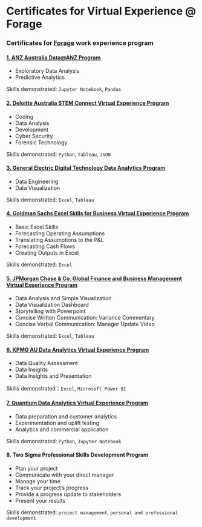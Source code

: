 # Certificates for Virtual Experience @ Forage

### Certificates for [Forage](https://www.theforage.com/) work experience program

#### [1. ANZ Australia Data@ANZ Program](https://github.com/mengmwang/ANZ-Virtual-Intership)

- Exploratory Data Analysis
- Predictive Analytics

Skills demonstrated: `Jupyter Notebook`, `Pandas`

#### [2. Deloitte Australia STEM Connect Virtual Experience Program](https://github.com/mengmwang/Deloitte-Virtual-Internship)

- Coding
- Data Analysis
- Development
- Cyber Security
- Forensic Technology

Skills demonstrated: `Python`, `Tableau`, `JSON`

#### [3. General Electric Digital Technology Data Analytics Program](https://github.com/mengmwang/GE-Vitrual-Internship)

- Data Engineering
- Data Visualization

Skills demonstrated: `Excel`, `Tableau`

#### [4. Goldman Sachs Excel Skills for Business Virtual Experience Program](https://github.com/mengmwang/GS-Virtual-Internship)

- Basic Excel Skills
- Forecasting Operating Assumptions
- Translating Assumptions to the P&L
- Forecasting Cash Flows
- Creating Outputs in Excel

Skills demonstrated: `Excel`

#### [5. JPMorgan Chase & Co. Global Finance and Business Management Virtual Experience Program](https://github.com/mengmwang/JPMC-Virtual-Internship)

- Data Analysis and Simple Visualization
- Data Visualization Dashboard
- Storytelling with Powerpoint
- Concise Written Communication: Variance Commentary
- Concise Verbal Communication: Manager Update Video

Skills demonstrated: `Excel`, `Tableau`

#### [6. KPMG AU Data Analytics Virtual Experience Program](https://github.com/mengmwang/KPMG-Virtual-Internship)

- Data Quality Assessment
- Data Insights
- Data Insights and Presentation

Skills demonstrated：`Excel`, `Microsoft Power BI`

#### [7. Quantium Data Analytics Virtual Experience Program](https://github.com/mengmwang/Quantium-Virtual-Intership)

- Data preparation and customer analytics
- Experimentation and uplift testing
- Analytics and commercial application

Skills demonstrated: `Python`, `Jupyter Notebook`

#### 8. Two Sigma Professional Skills Development Program

- Plan your project
- Communicate with your direct manager
- Manage your time
- Track your project’s progress
- Provide a progress update to stakeholders
- Present your results

Skills demonstrated: `project management`, `personal and professional development`
